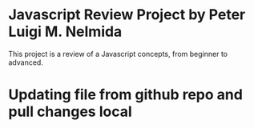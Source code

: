 # Javascript Review Project by Peter Luigi M. Nelmida 
This project is a review of a Javascript concepts, from beginner to advanced. 

# Updating file from github repo and pull changes local
